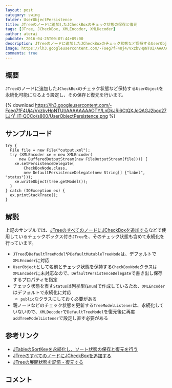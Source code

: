 ```yaml
---
layout: post
category: swing
folder: UserObjectPersistence
title: JTreeのノードに追加したJCheckBoxのチェック状態の保存と復元
tags: [JTree, JCheckBox, XMLEncoder, XMLDecoder]
author: aterai
pubdate: 2016-04-25T00:07:44+09:00
description: JTreeのノードに追加したJCheckBoxのチェック状態など保持するUserObjectを永続化可能になるよう設定し、その保存と復元を行います。
image: https://lh3.googleusercontent.com/-Foeg7fF4Uj4/VxzbvHpNTUI/AAAAAAAAOTY/LnDkJRi6CtQXJcQAGJ2boc27LJrY_lT-QCCo/s800/UserObjectPersistence.png
comments: true
---
```

## 概要
`JTree`のノードに追加した`JCheckBox`のチェック状態など保持する`UserObject`を永続化可能になるよう設定し、その保存と復元を行います。

{% download https://lh3.googleusercontent.com/-Foeg7fF4Uj4/VxzbvHpNTUI/AAAAAAAAOTY/LnDkJRi6CtQXJcQAGJ2boc27LJrY_lT-QCCo/s800/UserObjectPersistence.png %}

## サンプルコード
<pre class="prettyprint"><code>try {
  File file = new File("output.xml");
  try (XMLEncoder xe = new XMLEncoder(
      new BufferedOutputStream(new FileOutputStream(file)))) {
    xe.setPersistenceDelegate(
        CheckBoxNode.class,
        new DefaultPersistenceDelegate(new String[] {"label", "status"}));
    xe.writeObject(tree.getModel());
  }
} catch (IOException ex) {
  ex.printStackTrace();
}
</code></pre>

## 解説
上記のサンプルでは、[JTreeのすべてのノードにJCheckBoxを追加する](https://ateraimemo.com/Swing/CheckBoxNodeEditor.html)などで使用しているチェックボックス付き`JTree`を、そのチェック状態も含めて永続化を行っています。

- `JTree`の`DefaultTreeModel`や`DefaultMutableTreeNode`は、デフォルトで`XMLEncoder`に対応
- `UserObject`として名前とチェック状態を保持する`CheckBoxNode`クラスは`XMLEncoder`に未対応なので、`DefaultPersistenceDelegate`で書き出し保存するプロパティを指定
- チェック状態を表す`Status`は列挙型(`Enum`)で作成しているため、`XMLEncoder`はデフォルトで永続化に対応
    - `public`なクラスにしておく必要がある
- 親ノードなどのチェック状態を更新する`TreeModelListener`は、永続化していないので、`XMLDecoder`で`DefaultTreeModel`を復元後に再度`addTreeModelListener`で設定し直す必要がある

<!-- dummy comment line for breaking list -->

## 参考リンク
- [JTableのSortKeyを永続化し、ソート状態の保存と復元を行う](https://ateraimemo.com/Swing/SortKeyPersistence.html)
- [JTreeのすべてのノードにJCheckBoxを追加する](https://ateraimemo.com/Swing/CheckBoxNodeEditor.html)
- [JTreeの展開状態を記憶・復元する](https://ateraimemo.com/Swing/ExpandedDescendants.html)

<!-- dummy comment line for breaking list -->

## コメント
